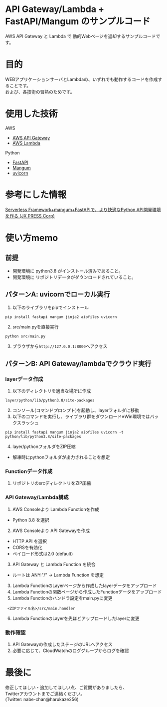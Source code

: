 # API Gateway/Lambda + FastAPI/Mangum のサンプルコード

AWS API Gateway と Lambda で 動的Webページを返却するサンプルコードです。

# 目的

WEBアプリケーションサーバとLambdaの、いずれでも動作するコードを作成することです。  
および、各技術の習熟のためです。

# 使用した技術

AWS
 - [AWS API Gateway](https://aws.amazon.com/jp/api-gateway/)
 - [AWS Lambda](https://aws.amazon.com/jp/lambda/)

Python
 - [FastAPI](https://github.com/tiangolo/fastapi)
 - [Mangum](https://github.com/jordaneremieff/mangum)
 - [uvicorn](https://www.uvicorn.org/)

# 参考にした情報

[Serverless Framework+mangum+FastAPIで、より快適なPython API開発環境を作る (JX PRESS Corp)](https://tech.jxpress.net/entry/2020/03/29/170000)

# 使い方memo

## 前提

- 開発環境に python3.8 がインストール済みであること。
- 開発環境に リポジトリデータがダウンロードされていること。

## パターンA: uvicornでローカル実行

1. 以下のライブラリをpipでインストール
```
pip install fastapi mangum jinja2 aiofiles uvicorn
```
2. src/main.pyを直接実行
```python
python src/main.py
```
3. ブラウザから`http://127.0.0.1:8000`へアクセス

## パターンB: API Gateway/lambdaでクラウド実行

### layerデータ作成

1. 以下のディレクトリを適当な場所に作成
```
layer/python/lib/python3.8/site-packages
```
2. コンソール(コマンドプロンプト)を起動し、layerフォルダに移動
3. 以下のコマンドを実行し、ライブラリ群をダウンロード※Win環境ではバックスラッシュ
```
pip install fastapi mangum jinja2 aiofiles uvicorn -t python/lib/python3.8/site-packages
```
4. layer/pythonフォルダをZIP圧縮
 - 解凍時にpythonフォルダが出力されることを想定

### Functionデータ作成
1. リポジトリのsrcディレクトリをZIP圧縮

### API Gateway/Lambda構成

1. AWS Consoleより Lambda Functionを作成
 - Python 3.8 を選択
2. AWS Consoleより API Gatewayを作成
 - HTTP API を選択
 - CORSを有効化
 - ペイロード形式は2.0 (default)
3. API Gateway と Lambda Function を統合
 - ルートは ANY:"/" → Lambda Function を想定
3. Lambda FunctionのLayerページから作成したlayerデータをアップロード
4. Lambda Functionの関数ページから作成したFunctionデータをアップロード
5. Lambda Functionのハンドラ設定をmain.pyに変更
```
 <ZIPファイル名>/src/main.handler
```
6. Lambda FunctionのLayerを先ほどアップロードしたlayerに変更

### 動作確認

1. API Gatewayの作成したステージのURLへアクセス
2. 必要に応じて、CloudWatchのロググループからログを確認

# 最後に

修正してほしい・追加してほしい点、ご質問がありましたら、  
Twitterアカウントまでご連絡ください。  
(Twitter: nabe-chan@harukaze256)